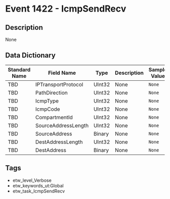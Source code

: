 # Event 1422 - IcmpSendRecv

## Description
None

## Data Dictionary
|Standard Name|Field Name|Type|Description|Sample Value|
|---|---|---|---|---|
|TBD|IPTransportProtocol|UInt32|None|`None`|
|TBD|PathDirection|UInt32|None|`None`|
|TBD|IcmpType|UInt32|None|`None`|
|TBD|IcmpCode|UInt32|None|`None`|
|TBD|CompartmentId|UInt32|None|`None`|
|TBD|SourceAddressLength|UInt32|None|`None`|
|TBD|SourceAddress|Binary|None|`None`|
|TBD|DestAddressLength|UInt32|None|`None`|
|TBD|DestAddress|Binary|None|`None`|

## Tags
* etw_level_Verbose
* etw_keywords_ut:Global
* etw_task_IcmpSendRecv